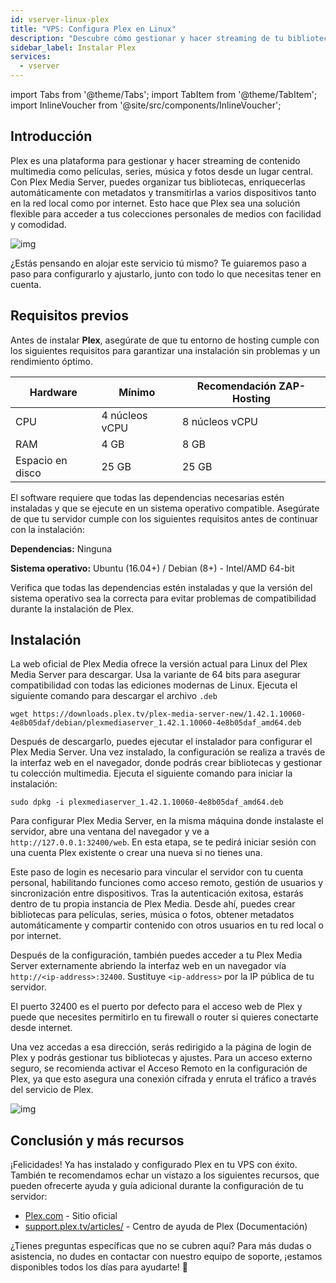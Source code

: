 ```yaml
---
id: vserver-linux-plex
title: "VPS: Configura Plex en Linux"
description: "Descubre cómo gestionar y hacer streaming de tu biblioteca multimedia personal sin complicaciones con Plex para acceso fluido en todos tus dispositivos → Aprende más ahora"
sidebar_label: Instalar Plex
services:
  - vserver
---
```


import Tabs from '@theme/Tabs';
import TabItem from '@theme/TabItem';
import InlineVoucher from '@site/src/components/InlineVoucher';

## Introducción

Plex es una plataforma para gestionar y hacer streaming de contenido multimedia como películas, series, música y fotos desde un lugar central. Con Plex Media Server, puedes organizar tus bibliotecas, enriquecerlas automáticamente con metadatos y transmitirlas a varios dispositivos tanto en la red local como por internet. Esto hace que Plex sea una solución flexible para acceder a tus colecciones personales de medios con facilidad y comodidad.

![img](https://screensaver01.zap-hosting.com/index.php/s/68xdESEHimoY9Jp/preview)

¿Estás pensando en alojar este servicio tú mismo? Te guiaremos paso a paso para configurarlo y ajustarlo, junto con todo lo que necesitas tener en cuenta.

<InlineVoucher />

## Requisitos previos

Antes de instalar **Plex**, asegúrate de que tu entorno de hosting cumple con los siguientes requisitos para garantizar una instalación sin problemas y un rendimiento óptimo.

| Hardware   | Mínimo      | Recomendación ZAP-Hosting |
| ---------- | ------------ | -------------------------- |
| CPU        | 4 núcleos vCPU | 8 núcleos vCPU             |
| RAM        | 4 GB         | 8 GB                       |
| Espacio en disco | 25 GB         | 25 GB                      |

El software requiere que todas las dependencias necesarias estén instaladas y que se ejecute en un sistema operativo compatible. Asegúrate de que tu servidor cumple con los siguientes requisitos antes de continuar con la instalación:

**Dependencias:** Ninguna

**Sistema operativo:** Ubuntu (16.04+) / Debian (8+) - Intel/AMD 64-bit

Verifica que todas las dependencias estén instaladas y que la versión del sistema operativo sea la correcta para evitar problemas de compatibilidad durante la instalación de Plex.

## Instalación

La web oficial de Plex Media ofrece la versión actual para Linux del Plex Media Server para descargar. Usa la variante de 64 bits para asegurar compatibilidad con todas las ediciones modernas de Linux. Ejecuta el siguiente comando para descargar el archivo `.deb`

```
wget https://downloads.plex.tv/plex-media-server-new/1.42.1.10060-4e8b05daf/debian/plexmediaserver_1.42.1.10060-4e8b05daf_amd64.deb
```

Después de descargarlo, puedes ejecutar el instalador para configurar el Plex Media Server. Una vez instalado, la configuración se realiza a través de la interfaz web en el navegador, donde podrás crear bibliotecas y gestionar tu colección multimedia. Ejecuta el siguiente comando para iniciar la instalación:

```
sudo dpkg -i plexmediaserver_1.42.1.10060-4e8b05daf_amd64.deb
```

Para configurar Plex Media Server, en la misma máquina donde instalaste el servidor, abre una ventana del navegador y ve a `http://127.0.0.1:32400/web`. En esta etapa, se te pedirá iniciar sesión con una cuenta Plex existente o crear una nueva si no tienes una.

Este paso de login es necesario para vincular el servidor con tu cuenta personal, habilitando funciones como acceso remoto, gestión de usuarios y sincronización entre dispositivos. Tras la autenticación exitosa, estarás dentro de tu propia instancia de Plex Media. Desde ahí, puedes crear bibliotecas para películas, series, música o fotos, obtener metadatos automáticamente y compartir contenido con otros usuarios en tu red local o por internet.

Después de la configuración, también puedes acceder a tu Plex Media Server externamente abriendo la interfaz web en un navegador vía `http://<ip-address>:32400`. Sustituye `<ip-address>` por la IP pública de tu servidor.

El puerto 32400 es el puerto por defecto para el acceso web de Plex y puede que necesites permitirlo en tu firewall o router si quieres conectarte desde internet.

Una vez accedas a esa dirección, serás redirigido a la página de login de Plex y podrás gestionar tus bibliotecas y ajustes. Para un acceso externo seguro, se recomienda activar el Acceso Remoto en la configuración de Plex, ya que esto asegura una conexión cifrada y enruta el tráfico a través del servicio de Plex.

![img](https://screensaver01.zap-hosting.com/index.php/s/jfQxZ6e4BGMfen5/preview)

## Conclusión y más recursos

¡Felicidades! Ya has instalado y configurado Plex en tu VPS con éxito. También te recomendamos echar un vistazo a los siguientes recursos, que pueden ofrecerte ayuda y guía adicional durante la configuración de tu servidor:

- [Plex.com](https://Plex.com/) - Sitio oficial
- [support.plex.tv/articles/](https://support.plex.tv/articles/) - Centro de ayuda de Plex (Documentación)

¿Tienes preguntas específicas que no se cubren aquí? Para más dudas o asistencia, no dudes en contactar con nuestro equipo de soporte, ¡estamos disponibles todos los días para ayudarte! 🙂

<InlineVoucher />